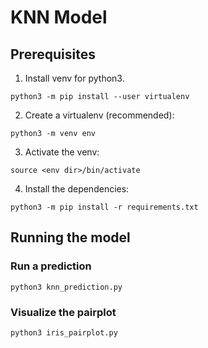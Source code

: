 # KNN Model

## Prerequisites
1. Install venv for python3.
```
python3 -m pip install --user virtualenv
```
2. Create a virtualenv (recommended):
```
python3 -m venv env
```
3. Activate the venv:
```
source <env dir>/bin/activate
```
4. Install the dependencies:
```
python3 -m pip install -r requirements.txt
```

## Running the model

### Run a prediction
```
python3 knn_prediction.py
```

### Visualize the pairplot
```
python3 iris_pairplot.py

